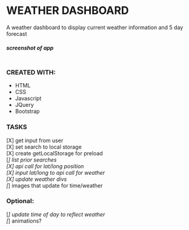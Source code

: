 # WEATHER DASHBOARD
A weather dashboard to display current weather information and 5 day forecast

##### screenshot of app
<img src="" alt="">

### CREATED WITH:
* HTML
* CSS
* Javascript
* JQuery
* Bootstrap

### TASKS

[X] get input from user </br>
[X] set search to local storage </br>
[X] create getLocalStorage for preload </br>
[_] list prior searches </br>
[X] api call for lat/long position </br>
[X] input lat/long to api call for weather </br>
[X] update weather divs</br>
[_] images that update for time/weather</br>

### Optional:
[_] update time of day to reflect weather</br>
[_] animations?</br>